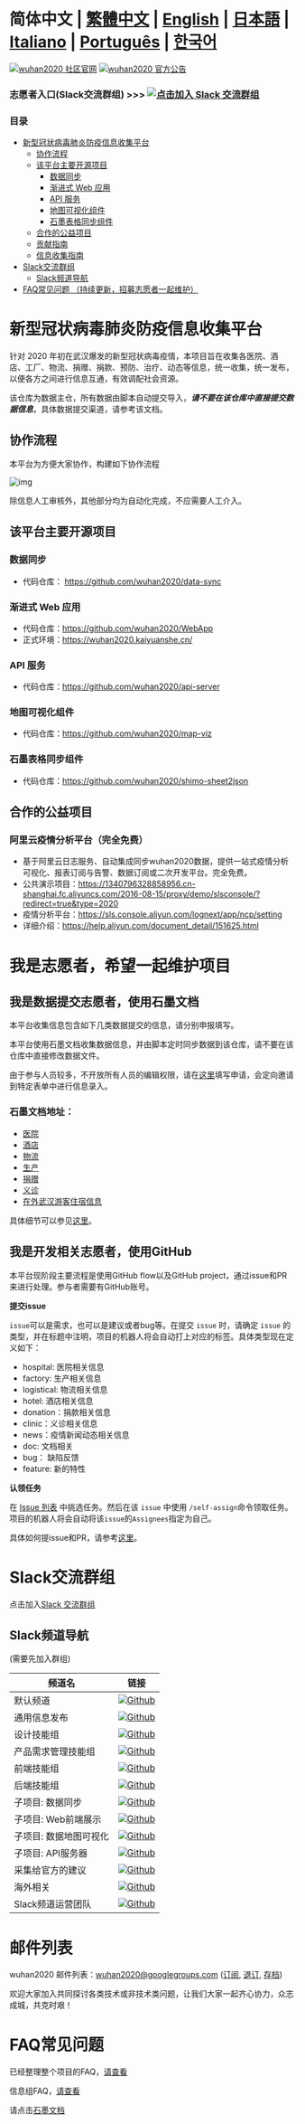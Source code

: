 # 简体中文 | [繁體中文](./README_TW.md) | [English](./README_EN.md) | [日本語](./README_JP.md) | [Italiano](./README_IT.md) | [Português](./README_PT.md) | [한국어](./README_KO.md)  <!-- omit in toc -->

[![wuhan2020 社区官网](https://img.shields.io/badge/wuhan2020-社区官网-green.svg?style=for-the-badge&colorB=red)](http://community.wuhan2020.org.cn/zh-cn)
[![wuhan2020 官方公告](https://img.shields.io/badge/wuhan2020-官方公告-green.svg?style=for-the-badge&colorB=red)](http://community.wuhan2020.org.cn/zh-cn/blog/wuhan2020-official-announcement.html)

### 志愿者入口(Slack交流群组)        >>> [![点击加入 Slack 交流群组](https://img.shields.io/badge/slack-join-orange.svg)](https://join.slack.com/t/wuhan2020/shared_invite/enQtOTQxMTU4MzgyNTYwLWIxMTMyNWI4NWE2YTk3NGRjZGJhMjUzNmJhMjg1MDQ3OTEzNDE5NGY4MWFhMjRlYWU4MmE3ZGQyOGU4N2YwMzY)

### 目录
- [新型冠状病毒肺炎防疫信息收集平台](#%E6%96%B0%E5%9E%8B%E5%86%A0%E7%8A%B6%E7%97%85%E6%AF%92%E8%82%BA%E7%82%8E%E9%98%B2%E7%96%AB%E4%BF%A1%E6%81%AF%E6%94%B6%E9%9B%86%E5%B9%B3%E5%8F%B0)
  - [协作流程](#%e5%8d%8f%e4%bd%9c%e6%b5%81%e7%a8%8b)
  - [该平台主要开源项目](#%e8%af%a5%e5%b9%b3%e5%8f%b0%e4%b8%bb%e8%a6%81%e5%bc%80%e6%ba%90%e9%a1%b9%e7%9b%ae)
    - [数据同步](#%e6%95%b0%e6%8d%ae%e5%90%8c%e6%ad%a5)
    - [渐进式 Web 应用](#%e6%b8%90%e8%bf%9b%e5%bc%8f-web-%e5%ba%94%e7%94%a8)
    - [API 服务](#api-%e6%9c%8d%e5%8a%a1)
    - [地图可视化组件](#%e5%9c%b0%e5%9b%be%e5%8f%af%e8%a7%86%e5%8c%96%e7%bb%84%e4%bb%b6)
    - [石墨表格同步组件](#%e7%9f%b3%e5%a2%a8%e8%a1%a8%e6%a0%bc%e5%90%8c%e6%ad%a5%e7%bb%84%e4%bb%b6)
  - [合作的公益项目](#%E5%90%88%E4%BD%9C%E7%9A%84%E5%85%AC%E7%9B%8A%E9%A1%B9%E7%9B%AE)
  - [贡献指南](#%e8%b4%a1%e7%8c%ae%e6%8c%87%e5%8d%97)
  - [信息收集指南](#%e4%bf%a1%e6%81%af%e6%94%b6%e9%9b%86%e6%8c%87%e5%8d%97)
- [Slack交流群组](#slack%e4%ba%a4%e6%b5%81%e7%be%a4%e7%bb%84)
  - [Slack频道导航](#slack%e9%a2%91%e9%81%93%e5%af%bc%e8%88%aa)
- [FAQ常见问题 （持续更新，招募志愿者一起维护）](#faq%e5%b8%b8%e8%a7%81%e9%97%ae%e9%a2%98-%e6%8c%81%e7%bb%ad%e6%9b%b4%e6%96%b0%e6%8b%9b%e5%8b%9f%e5%bf%97%e6%84%bf%e8%80%85%e4%b8%80%e8%b5%b7%e7%bb%b4%e6%8a%a4)

# 新型冠状病毒肺炎防疫信息收集平台

针对 2020 年初在武汉爆发的新型冠状病毒疫情，本项目旨在收集各医院、酒店、工厂、物流、捐赠、捐款、预防、治疗、动态等信息，统一收集，统一发布，以便各方之间进行信息互通，有效调配社会资源。

该仓库为数据主仓，所有数据由脚本自动提交导入，**_请不要在该仓库中直接提交数据信息_**，具体数据提交渠道，请参考该文档。

## 协作流程

本平台为方便大家协作，构建如下协作流程

![img](http://www.plantuml.com/plantuml/png/RP31Jkf068NtynIJkMiImf85uQxGdT4d6DfH6akRj5EDEqb4H2MO420HerOn4arQZT5e0NcPcIckU0NR3bqOtJKzttyotodQ55lKgUg0QbGdSDUfO2ENpMKXRxNPz4AyriBH2G1OeQO57PjODiGsHABx95gUQ9-npy5ylxwO7B7nc4sxB0WMaoQ2_zQ92XHJrub2DTEmeLtHgcPo6bwzy9kHw3M4UukMnTXHDPgat7F5zJkVzSN1B2gEcaeM8GPGCSLbR1EufT6AKqxOaaPNea_v5ZRkyA23036eHlTW6IlRn50Jxl_QAjmWrWwnqhgKshHCWwOORxR2H__B_GW7tjz2G0wGAKYTF4HivegQ7-yG316G6fbVUMpaNI8WHuXpQH41Cf8Ozyv5_stUUE378-vFUFqE0I39-2XrogVpIrwIop_n0gbwfY3zVfoq_Vdz8J_jyUTkE0mGA4QfKzM_0G00)

除信息人工审核外，其他部分均为自动化完成，不应需要人工介入。

## 该平台主要开源项目

### 数据同步

- 代码仓库： https://github.com/wuhan2020/data-sync

### 渐进式 Web 应用

- 代码仓库：https://github.com/wuhan2020/WebApp
- 正式环境：https://wuhan2020.kaiyuanshe.cn/

### API 服务

- 代码仓库：https://github.com/wuhan2020/api-server

### 地图可视化组件

- 代码仓库：https://github.com/wuhan2020/map-viz

### 石墨表格同步组件

- 代码仓库：https://github.com/wuhan2020/shimo-sheet2json

## 合作的公益项目

### 阿里云疫情分析平台（完全免费）

- 基于阿里云日志服务、自动集成同步wuhan2020数据，提供一站式疫情分析可视化、报表订阅与告警、数据订阅或二次开发平台。完全免费。
- 公共演示项目：https://1340796328858956.cn-shanghai.fc.aliyuncs.com/2016-08-15/proxy/demo/slsconsole/?redirect=true&type=2020
- 疫情分析平台：https://sls.console.aliyun.com/lognext/app/ncp/setting
- 详细介绍：https://help.aliyun.com/document_detail/151625.html


# 我是志愿者，希望一起维护项目
## 我是数据提交志愿者，使用石墨文档

本平台收集信息包含如下几类数据提交的信息，请分别申报填写。

本平台使用石墨文档收集数据信息，并由脚本定时同步数据到该仓库，请不要在该仓库中直接修改数据文件。

由于参与人员较多，不开放所有人员的编辑权限，请在[这里](https://shimo.im/forms/YVJkGrGCWwQPTpqY/fill)填写申请，会定向邀请到特定表单中进行信息录入。

### 石墨文档地址：

- [医院](https://shimo.im/sheets/q6WP3DpKKgVW63Pr/4WbFN/ )
- [酒店](https://shimo.im/sheets/Hd9C3QytrJK3RWxG/z1rye/)
- [物流](https://shimo.im/sheets/RTHXp3ghtKXY3GcC/MODOC/)
- [生产](https://shimo.im/sheets/pchvJ6ddyRHHdXtv/MODOC/)
- [捐赠](https://shimo.im/sheets/W3gxW6cwkYTDY6DD/)
- [义诊](https://shimo.im/sheets/JgXjYCJJTRQxJ3GP/MODOC/)
- [在外武汉游客住宿信息](https://shimo.im/sheets/pdHRcXyKqJdqPyGJ/MODOC/)

具体细节可以参见[这里](https://community.wuhan2020.org.cn/zh-cn/docs/dev/contributing.html)。

## 我是开发相关志愿者，使用GitHub

本平台现阶段主要流程是使用GitHub flow以及GitHub project，通过issue和PR来进行处理。参与者需要有GitHub账号。

**提交issue**

`issue`可以是需求，也可以是建议或者bug等。在提交 `issue` 时，请确定 `issue` 的类型，并在标题中注明，项目的机器人将会自动打上对应的标签。具体类型现在定义如下：

- hospital: 医院相关信息
- factory: 生产相关信息
- logistical: 物流相关信息
- hotel: 酒店相关信息
- donation：捐款相关信息
- clinic：义诊相关信息
- news：疫情新闻动态相关信息
- doc: 文档相关
- bug： 缺陷反馈
- feature: 新的特性

**认领任务**

在 [Issue 列表](https://github.com/wuhan2020/wuhan2020/issues) 中挑选任务。然后在该 `issue` 中使用 `/self-assign`命令领取任务。项目的机器人将会自动将该`issue`的`Assignees`指定为自己。

具体如何提issue和PR，请参考[这里](./CONTRIBUTING.md)。


# Slack交流群组
点击加入[Slack 交流群组](https://join.slack.com/t/wuhan2020/shared_invite/enQtOTQxMTU4MzgyNTYwLWIxMTMyNWI4NWE2YTk3NGRjZGJhMjUzNmJhMjg1MDQ3OTEzNDE5NGY4MWFhMjRlYWU4MmE3ZGQyOGU4N2YwMzY)

## Slack频道导航

(需要先加入群组)

| 频道名     | 链接      |
|-----------|----------|
| 默认频道               | [![Github](https://img.shields.io/badge/Slack%20Channel-%23anti--2019--ncov-green.svg?style=flat-square&colorB=blue)](https://app.slack.com/client/TT5U1VCPQ/CSS83MZUK)              |
| 通用信息发布           | [![Github](https://img.shields.io/badge/Slack%20Channel-%23general-green.svg?style=flat-square&colorB=blue)](https://app.slack.com/client/TT5U1VCPQ/CSTGKFRCH)                       |
| 设计技能组             | [![Github](https://img.shields.io/badge/Slack%20Channel-%23team--designer-green.svg?style=flat-square&colorB=blue)](https://app.slack.com/client/TT5U1VCPQ/CT70SHJQ0)                |
| 产品需求管理技能组     | [![Github](https://img.shields.io/badge/Slack%20Channel-%23team--requirement--management-green.svg?style=flat-square&colorB=blue)](https://app.slack.com/client/TT5U1VCPQ/CT99VDWS2) |
| 前端技能组             | [![Github](https://img.shields.io/badge/Slack%20Channel-%23team--frontend-green.svg?style=flat-square&colorB=blue)](https://app.slack.com/client/TT5U1VCPQ/CT93L48H5)                |
| 后端技能组             | [![Github](https://img.shields.io/badge/Slack%20Channel-%23team--backend-green.svg?style=flat-square&colorB=blue)](https://app.slack.com/client/TT5U1VCPQ/CT93MCEJK)                 |
| 子项目: 数据同步       | [![Github](https://img.shields.io/badge/Slack%20Channel-%23proj--data--sync-green.svg?style=flat-square&colorB=blue)](https://app.slack.com/client/TT5U1VCPQ/CT4AV807P)              |
| 子项目: Web前端展示    | [![Github](https://img.shields.io/badge/Slack%20Channel-%23proj--front--pages-green.svg?style=flat-square&colorB=blue)](https://app.slack.com/client/TT5U1VCPQ/CSTPXN533)            |
| 子项目: 数据地图可视化 | [![Github](https://img.shields.io/badge/Slack%20Channel-%23proj--map--visualization-green.svg?style=flat-square&colorB=blue)](https://app.slack.com/client/TT5U1VCPQ/CT6HW3X8E)      |
| 子项目: API服务器      | [![Github](https://img.shields.io/badge/Slack%20Channel-%23api--server-green.svg?style=flat-square&colorB=blue)](https://app.slack.com/client/TT5U1VCPQ/CT3V5CDKJ)                   |
| 采集给官方的建议       | [![Github](https://img.shields.io/badge/Slack%20Channel-%23help--advisement-green.svg?style=flat-square&colorB=blue)](https://app.slack.com/client/TT5U1VCPQ/CT7AABP53)              |
| 海外相关               | [![Github](https://img.shields.io/badge/Slack%20Channel-%23team--overseas-green.svg?style=flat-square&colorB=blue)](https://app.slack.com/client/TT5U1VCPQ/CTAM5R65U)                |
| Slack频道运营团队      | [![Github](https://img.shields.io/badge/Slack%20Channel-%23proj--operation-green.svg?style=flat-square&colorB=blue)](https://app.slack.com/client/TT5U1VCPQ/CSX1X74M9)               |

# 邮件列表

wuhan2020 邮件列表：[wuhan2020@googlegroups.com](https://groups.google.com/forum/#!forum/wuhan2020) ([订阅](mailto:wuhan2020+subscribe@googlegroups.com), [退订](mailto:wuhan2020+unsubscribe@googlegroups.com), [存档](https://groups.google.com/forum/#!forum/wuhan2020))

欢迎大家加入共同探讨各类技术或非技术类问题，让我们大家一起齐心协力，众志成城，共克时艰！

# FAQ常见问题

已经整理整个项目的FAQ，[请查看](https://community.wuhan2020.org.cn/zh-cn/docs/overview/faq.html)

信息组FAQ，[请查看](https://shimo.im/docs/JqX9CvrqphPV9T3J/)

请点击[石墨文档](https://shimo.im/docs/DdWvXvtvpxrqrJ83)
